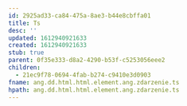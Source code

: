 ```yaml
---
id: 2925ad33-ca84-475a-8ae3-b44e8cbffa01
title: Ts
desc: ''
updated: 1612940921633
created: 1612940921633
stub: true
parent: 0f35e333-d8a2-4290-b53f-c5253056eee2
children:
  - 21ec9f78-0694-4fab-b274-c9410e3d0903
fname: ang.dd.html.html.element.ang.zdarzenie.ts
hpath: ang.dd.html.html.element.ang.zdarzenie.ts
---
```



